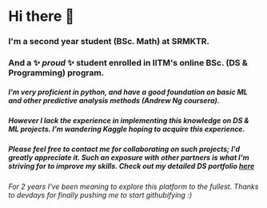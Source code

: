 # Hi there 👋

### I'm a second year student (BSc. Math) at SRMKTR. 
### And a ✨ _proud_ ✨ student enrolled in IITM's online BSc. (DS & Programming) program.

##### I'm very proficient in python, and have a good foundation on basic ML and other predictive analysis methods (Andrew Ng coursera).
##### However I lack the experience in implementing this knowledge on DS & ML projects. I'm wandering Kaggle hoping to acquire this experience.
##### Please feel free to contact me for collaborating on such projects; I'd greatly appreciate it. Such an exposure with other partners is what I'm striving for to improve my skills. Check out my detailed DS portfolio [here](https://viveksivaramakrishnan.github.io/)

###### For 2 years I've been meaning to explore this platform to the fullest. Thanks to devdays for finally pushing me to start githubifying :)

<!--
**VivekSivaramakrishnan/VivekSivaramakrishnan** is a ✨ _special_ ✨ repository because its `README.md` (this file) appears on your GitHub profile.

Here are some ideas to get you started:

- 🔭 I’m currently working on ...
- 🌱 I’m currently learning ...
- 👯 I’m looking to collaborate on ...
- 🤔 I’m looking for help with ...
- 💬 Ask me about ...
- 📫 How to reach me: ...
- 😄 Pronouns: ...
- ⚡ Fun fact: ...
-->
